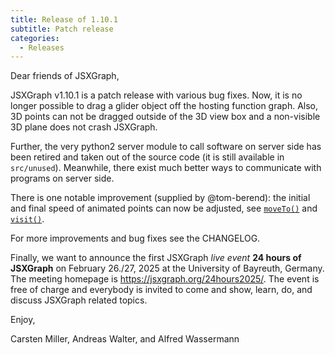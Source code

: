 ```yaml
---
title: Release of 1.10.1
subtitle: Patch release
categories:
  - Releases
---
```


Dear friends of JSXGraph,

JSXGraph v1.10.1 is a patch release with various bug fixes. Now, it is no longer possible to drag a glider object off the hosting function graph. Also, 3D points can not be dragged outside of the 3D view box and a non-visible 3D plane does not crash JSXGraph.

Further, the very python2 server module to call software on server side has been retired and taken out of the source code (it is still available in `src/unused`). Meanwhile, there exist much better ways to communicate with programs on server side.

There is one notable improvement (supplied by @tom-berend): the initial and final speed of animated points can now be adjusted, see [`moveTo()`](https://jsxgraph.org/docs/symbols/JXG.CoordsElement.html#moveTo) and [`visit()`](https://jsxgraph.org/docs/symbols/JXG.CoordsElement.html#moveTo).

For more improvements and bug fixes see the CHANGELOG.

Finally, we want to announce the first JSXGraph *live event* __24 hours of JSXGraph__ on February 26./27, 2025 at the University of Bayreuth, Germany. The meeting homepage is <https://jsxgraph.org/24hours2025/>. The event is free of charge and everybody is invited to come and show, learn, do, and discuss JSXGraph related topics.

Enjoy,

Carsten Miller, Andreas Walter, and Alfred Wassermann



